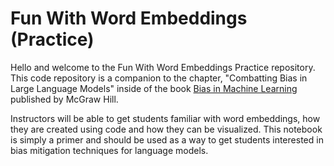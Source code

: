 # Fun With Word Embeddings (Practice)
Hello and welcome to the Fun With Word Embeddings Practice repository. This code repository is a companion to the chapter, "Combatting Bias in Large Language Models" inside of the book <ins> Bias in Machine Learning </ins> published by McGraw Hill. 

Instructors will be able to get students familiar with word embeddings, how they are created using code and how they can be visualized. This notebook is simply a primer and should be used as a way to get students interested in bias mitigation techniques for language models. 



